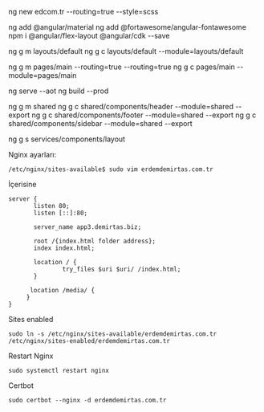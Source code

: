 ng new edcom.tr --routing=true --style=scss

ng add @angular/material
ng add @fortawesome/angular-fontawesome
npm i @angular/flex-layout @angular/cdk --save

ng g m layouts/default
ng g c layouts/default --module=layouts/default

ng g m pages/main --routing=true --routing=true
ng g c pages/main --module=pages/main

ng serve --aot
ng build --prod


ng g m shared
ng g c shared/components/header --module=shared --export
ng g c shared/components/footer --module=shared --export
ng g c shared/components/sidebar --module=shared --export

ng g s services/components/layout



Nginx ayarları:
```
/etc/nginx/sites-available$ sudo vim erdemdemirtas.com.tr
```

İçerisine

```
server {
       listen 80;
       listen [::]:80;

       server_name app3.demirtas.biz;

       root /{index.html folder address};
       index index.html;

       location / {
               try_files $uri $uri/ /index.html;
       }
    
      location /media/ {
     }
}
```

Sites enabled

```
sudo ln -s /etc/nginx/sites-available/erdemdemirtas.com.tr /etc/nginx/sites-enabled/erdemdemirtas.com.tr
```

Restart Nginx

``` 
sudo systemctl restart nginx
```

Certbot

```
sudo certbot --nginx -d erdemdemirtas.com.tr
```